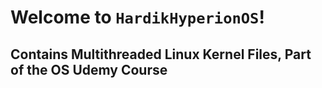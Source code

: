 # Welcome to `HardikHyperionOS`!

## Contains Multithreaded Linux Kernel Files, Part of the OS Udemy Course
